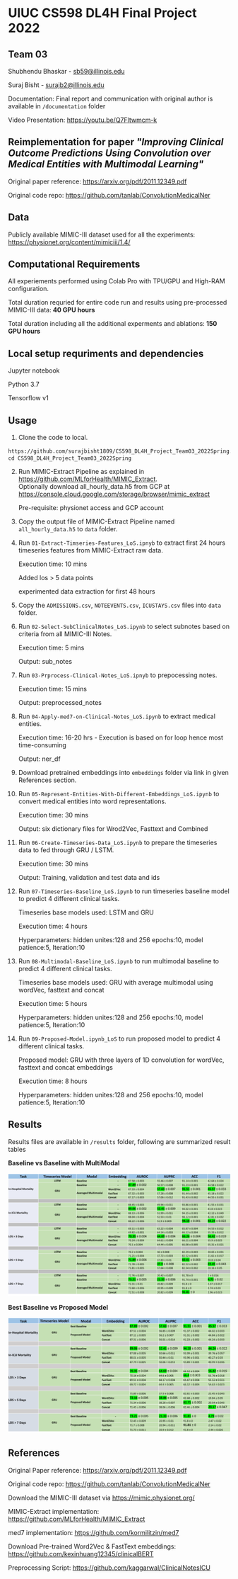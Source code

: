 # UIUC CS598 DL4H Final Project 2022

## Team 03
Shubhendu Bhaskar - sb59@illinois.edu

Suraj Bisht - surajb2@illinois.edu

Documentation: Final report and communication with original author is available in ``/documentation`` folder

Video Presentation: https://youtu.be/Q7Fltwmcm-k

## Reimplementation for paper *"Improving Clinical Outcome Predictions Using Convolution over Medical Entities with Multimodal Learning"*
Original paper reference: https://arxiv.org/pdf/2011.12349.pdf

Original code repo:  https://github.com/tanlab/ConvolutionMedicalNer

## Data
Publicly available MIMIC-III dataset used for all the experiments: https://physionet.org/content/mimiciii/1.4/ 


## Computational Requirements
All experiements performed using Colab Pro with TPU/GPU and High-RAM configuration.

Total duration requried for entire code run and results using pre-processed MIMIC-III data: **40 GPU hours**

Total duration including all the additional experments and ablations: **150 GPU hours**

## Local setup requriments and dependencies
Jupyter notebook

Python 3.7

Tensorflow v1

## Usage

1. Clone the code to local.   
```
https://github.com/surajbisht1809/CS598_DL4H_Project_Team03_2022Spring.git
cd CS598_DL4H_Project_Team03_2022Spring
```
2. Run MIMIC-Extract Pipeline as explained in https://github.com/MLforHealth/MIMIC_Extract.   
   Optionally download all_hourly_data.h5 from GCP at https://console.cloud.google.com/storage/browser/mimic_extract
   
      Pre-requisite: physionet access and GCP account

3. Copy the output file of MIMIC-Extract Pipeline named `all_hourly_data.h5` to `data` folder.

4. Run `01-Extract-Timseries-Features_LoS.ipnyb` to extract first 24 hours timeseries features from MIMIC-Extract raw data.
   
      Execution time: 10 mins
   
      Added los > 5 data points
   
   experimented data extraction for first 48 hours

5. Copy the `ADMISSIONS.csv`, `NOTEEVENTS.csv`, `ICUSTAYS.csv` files into `data` folder. 

6. Run `02-Select-SubClinicalNotes_LoS.ipynb` to select subnotes based on criteria from all MIMIC-III Notes.
   
   Execution time: 5 mins
   
   Output: sub_notes

7. Run `03-Prprocess-Clinical-Notes_LoS.ipnyb` to prepocessing notes.

   Execution time: 15 mins
   
   Output:  preprocessed_notes

8. Run `04-Apply-med7-on-Clinical-Notes_LoS.ipynb` to extract medical entities.

   Execution time: 16-20 hrs - Execution is based on for loop hence most time-consuming
   
   Output:  ner_df

9. Download pretrained embeddings into `embeddings` folder via link in given References section.

10. Run `05-Represent-Entities-With-Different-Embeddings_LoS.ipynb` to convert medical entities into word representations.

      Execution time: 30 mins
   
      Output:  six dictionary files for Wrod2Vec, Fasttext and Combined

11. Run `06-Create-Timeseries-Data_LoS.ipynb` to prepare the timeseries data to fed through GRU / LSTM.

      Execution time: 30 mins
   
      Output:  Training, validation and test data and ids

12. Run `07-Timeseries-Baseline_LoS.ipynb` to run timeseries baseline model to predict 4 different clinical tasks.

    Timeseries base models used: LSTM and GRU
    
    Execution time: 4 hours
    
    Hyperparameters: hidden unites:128 and 256 epochs:10, model patience:5, Iteration:10

13. Run `08-Multimodal-Baseline_LoS.ipynb` to run multimodal baseline to predict 4 different clinical tasks.

    Timeseries base models used: GRU with average multimodal using wordVec, fasttext and concat
    
    Execution time: 5 hours
    
    Hyperparameters: hidden unites:128 and 256 epochs:10, model patience:5, Iteration:10
    
14. Run `09-Proposed-Model.ipynb_LoS` to run proposed model to predict 4 different clinical tasks.

    Proposed model: GRU with three layers of 1D convolution for wordVec, fasttext and concat embeddings 
    
    Execution time: 8 hours
    
    Hyperparameters: hidden unites:128 and 256 epochs:10, model patience:5, Iteration:10

## Results
Results files are available in ``/results`` folder, following are summarized result tables

**Baseline vs Baseline with MultiModal**

![Alt text](/results/images/Baseline.png "Baseline Models")

**Best Baseline vs Proposed Model**

![Alt text](/results/images/Proposed.png "Proposed Model")

## References

Original Paper reference: https://arxiv.org/pdf/2011.12349.pdf

Original code repo:  https://github.com/tanlab/ConvolutionMedicalNer

Download the MIMIC-III dataset via https://mimic.physionet.org/

MIMIC-Extract implementation: https://github.com/MLforHealth/MIMIC_Extract

med7 implementation: https://github.com/kormilitzin/med7

Download Pre-trained Word2Vec & FastText embeddings: https://github.com/kexinhuang12345/clinicalBERT

Preprocessing Script: https://github.com/kaggarwal/ClinicalNotesICU
